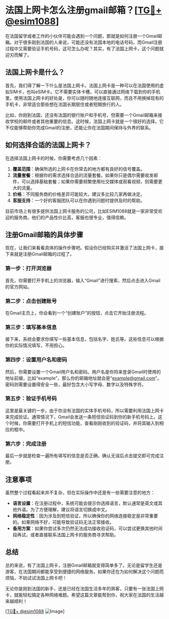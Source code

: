 # 法国上网卡怎么注册gmail邮箱？[[TG💪+ @esim1088](https://t.me/s/esim1088)]

在法国留学或者工作的小伙伴可能会遇到一个问题，那就是如何注册一个Gmail邮箱。对于很多刚到法国的人来说，可能还没有法国本地的电话号码，而Gmail注册过程中又需要验证手机号码，这可怎么办呢？其实，有了法国上网卡，这个问题就迎刃而解了。

## 法国上网卡是什么？

首先，我们得了解一下什么是法国上网卡。法国上网卡是一种可以在法国使用的虚拟SIM卡，也叫eSIM卡。它不需要实体卡槽，可以直接通过网络下载到你的手机里。使用法国上网卡的好处是，你可以随时随地连接互联网，而且不用换掉现有的手机卡，非常适合那些想在法国长期居住或者短期旅行的人。

比如，你刚到法国，还没有法国的银行账户和手机号，但需要一个Gmail邮箱来接收学校的邮件或者其他重要的信息。这时候，法国上网卡就是一个很好的选择。它不仅能够帮助你完成Gmail的注册，还能让你在法国期间保持与外界的联系。

## 如何选择合适的法国上网卡？

在选择法国上网卡的时候，你需要考虑几个因素：

1. **覆盖范围**：确保所选的上网卡在你常去的地方都有良好的信号覆盖。
2. **流量套餐**：根据你的需求选择合适的流量套餐。如果你只是偶尔需要收发邮件，可以选择基础套餐；如果你需要频繁使用社交媒体或观看视频，则需要更大的流量。
3. **价格**：不同服务商的价格差异可能较大，建议多比较几家再做决定。
4. **客服支持**：一个好的客服团队可以在你遇到问题时提供及时的帮助。

目前市场上有很多提供法国上网卡服务的公司，比如ESIM1088就是一家非常受欢迎的服务商。他们的产品性价比高，客服也很专业，值得信赖。

## 注册Gmail邮箱的具体步骤

现在，让我们来看看具体的操作步骤吧。假设你已经购买并激活了法国上网卡，接下来就是注册Gmail邮箱的过程了。

### 第一步：打开浏览器

首先，你需要打开手机上的浏览器，输入“Gmail”进行搜索，然后点击进入Gmail的官方网站。

### 第二步：点击创建账号

在Gmail主页上，你会看到一个“创建账户”的按钮，点击它开始注册流程。

### 第三步：填写基本信息

接下来，系统会要求你填写一些基本信息，包括名字、姓氏等。这些信息可以根据你的实际情况填写，不用担心。

### 第四步：设置用户名和密码

然后，你需要设置一个Gmail用户名和密码。用户名是你将来登录Gmail时使用的地址前缀，比如“example”，那么你的邮箱地址就会是“example@gmail.com”。密码则需要设置得安全一些，最好包含大小写字母、数字以及特殊字符。

### 第五步：验证手机号码

这里是最关键的一步。由于你没有法国的实体手机号码，所以需要利用法国上网卡来完成验证。通常情况下，Gmail会发送一条短信验证码到你的新手机号码上。这个时候，你需要打开手机上的短信功能，查看刚刚收到的验证码，并将其输入到相应的框中。

### 第六步：完成注册

最后一步就是检查一遍所有填写的信息是否正确，确认无误后点击提交即可完成注册。

## 注意事项

虽然整个过程看起来并不复杂，但在实际操作中还是有一些需要注意的地方：

- **语言设置**：在注册过程中，系统可能会提示你选择语言，默认通常是英文或其他外语。为了方便理解，建议将语言切换成中文。
- **网络稳定性**：因为涉及到短信验证，所以确保你的网络连接稳定是非常重要的。如果网络不好，可能导致验证码无法正常接收。
- **备用方案**：如果你尝试多次仍然无法成功接收验证码，可以尝试更换其他时间段再试，或者直接联系法国上网卡的服务商寻求帮助。

## 总结

总的来说，有了法国上网卡，注册Gmail邮箱就变得简单多了。无论是留学生还是游客，在法国期间都能享受到便捷的网络服务。如果你还在为如何解决这个问题而烦恼，不妨试试法国上网卡吧！

无论你是刚到法国的新手，还是已经在法国生活多年的熟客，只要有一张法国上网卡，就能轻松搞定各种网络难题。希望这篇文章能帮到你，祝大家在法国的生活越来越顺利！

[[TG💪+ @esim1088](https://t.me/s/esim1088) ![Image](https://i.postimg.cc/4NQfJmqS/Snipaste-2025-05-13-00-14-12.png)]